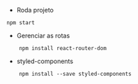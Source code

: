 - Roda projeto

<blockquete>

    npm start

</blockquete>

- Gerenciar as rotas

<blockquete>

        npm install react-router-dom

</blockquete>

- styled-components

<blockquete>

        npm install --save styled-components

</blockquete>
